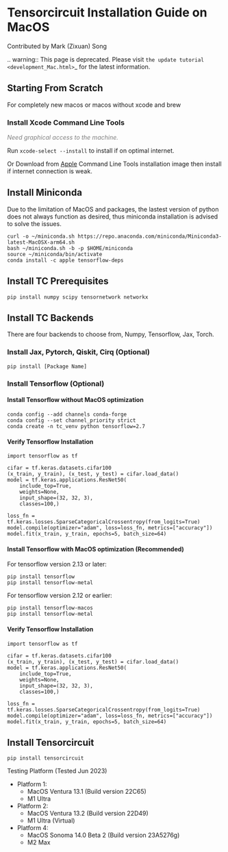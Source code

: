 # Tensorcircuit Installation Guide on MacOS

Contributed by Mark (Zixuan) Song

.. warning::
    This page is deprecated. Please visit `the update tutorial <development_Mac.html>`_ for the latest information.

## Starting From Scratch

For completely new macos or macos without xcode and brew

### Install Xcode Command Line Tools

<font color=gray><em>Need graphical access to the machine.</em></font>

Run `xcode-select --install` to install if on optimal internet.

Or Download from [Apple](https://developer.apple.com/download/more/) Command Line Tools installation image then install if internet connection is weak.

## Install Miniconda

Due to the limitation of MacOS and packages, the lastest version of python does not always function as desired, thus miniconda installation is advised to solve the issues.

```
curl -o ~/miniconda.sh https://repo.anaconda.com/miniconda/Miniconda3-latest-MacOSX-arm64.sh
bash ~/miniconda.sh -b -p $HOME/miniconda
source ~/miniconda/bin/activate
conda install -c apple tensorflow-deps
```

## Install TC Prerequisites

```
pip install numpy scipy tensornetwork networkx
```

## Install TC Backends

There are four backends to choose from, Numpy, Tensorflow, Jax, Torch.

### Install Jax, Pytorch, Qiskit, Cirq (Optional)

```
pip install [Package Name]
```

### Install Tensorflow (Optional)

#### Install Tensorflow without MacOS optimization

```
conda config --add channels conda-forge
conda config --set channel_priority strict
conda create -n tc_venv python tensorflow=2.7
```

#### Verify Tensorflow Installation

```
import tensorflow as tf

cifar = tf.keras.datasets.cifar100
(x_train, y_train), (x_test, y_test) = cifar.load_data()
model = tf.keras.applications.ResNet50(
    include_top=True,
    weights=None,
    input_shape=(32, 32, 3),
    classes=100,)

loss_fn = tf.keras.losses.SparseCategoricalCrossentropy(from_logits=True)
model.compile(optimizer="adam", loss=loss_fn, metrics=["accuracy"])
model.fit(x_train, y_train, epochs=5, batch_size=64)
```

#### Install Tensorflow with MacOS optimization (Recommended)

For tensorflow version 2.13 or later:
```
pip install tensorflow
pip install tensorflow-metal
```

For tensorflow version 2.12 or earlier:
```
pip install tensorflow-macos
pip install tensorflow-metal
```

#### Verify Tensorflow Installation

```
import tensorflow as tf

cifar = tf.keras.datasets.cifar100
(x_train, y_train), (x_test, y_test) = cifar.load_data()
model = tf.keras.applications.ResNet50(
    include_top=True,
    weights=None,
    input_shape=(32, 32, 3),
    classes=100,)

loss_fn = tf.keras.losses.SparseCategoricalCrossentropy(from_logits=True)
model.compile(optimizer="adam", loss=loss_fn, metrics=["accuracy"])
model.fit(x_train, y_train, epochs=5, batch_size=64)
```

## Install Tensorcircuit

```
pip install tensorcircuit
```

Testing Platform (Tested Jun 2023)

- Platform 1:
  - MacOS Ventura 13.1 (Build version 22C65)
  - M1 Ultra
- Platform 2:
  - MacOS Ventura 13.2 (Build version 22D49)
  - M1 Ultra (Virtual)
- Platform 4:
  - MacOS Sonoma 14.0 Beta 2 (Build version 23A5276g)
  - M2 Max
